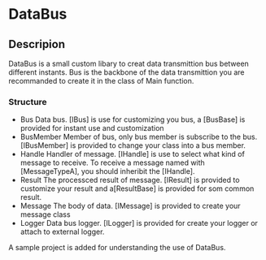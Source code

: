 # DataBus

## Descripion
DataBus is a small custom libary to creat data transmittion bus between different instants.
Bus is the backbone of the data transmittion you are recommanded to create it in the class of Main function.


### Structure
 - Bus			Data bus. [IBus] is use for customizing you bus, a [BusBase] is provided for instant use and customization
 - BusMember	Member of bus, only bus member is subscribe to the bus. [IBusMember] is provided to change your class into a bus member.
 - Handle		Handler of message. [IHandle] is use to select what kind of message to receive. To receive a message named with [MessageTypeA], you should inheribit the [IHandle<MessageTypeA>].
 - Result		The processced result of message. [IResult] is provided to customize your result and a[ResultBase] is provided for som common result.
 - Message		The body of data. [IMessage] is provided to create your message class
 - Logger		Data bus logger. [ILogger] is provided for create your logger or attach to external logger.

 A sample project is added for understanding the use of DataBus.
